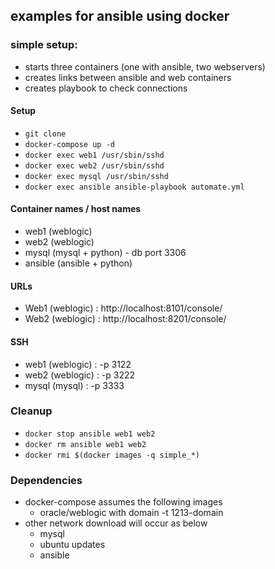 ## examples for ansible using docker

### simple setup:

- starts three containers (one with ansible, two webservers)
- creates links between ansible and web containers
- creates playbook to check connections

#### Setup
  - `git clone`
  - `docker-compose up -d`
  - `docker exec web1 /usr/sbin/sshd`
  - `docker exec web2 /usr/sbin/sshd`
  - `docker exec mysql /usr/sbin/sshd`
  - `docker exec ansible ansible-playbook automate.yml`

#### Container names / host names
  - web1 (weblogic)
  - web2 (weblogic)
  - mysql (mysql + python) - db port 3306
  - ansible (ansible + python)

#### URLs
  - Web1 (weblogic) : http://localhost:8101/console/
  - Web2 (weblogic) : http://localhost:8201/console/

#### SSH
  - web1 (weblogic) : -p 3122
  - web2 (weblogic) : -p 3222
  - mysql (mysql)   : -p 3333

### Cleanup
  - `docker stop ansible web1 web2`
  - `docker rm ansible web1 web2`
  - `docker rmi $(docker images -q simple_*)`

### Dependencies
  - docker-compose assumes the following images
    - oracle/weblogic with domain -t 1213-domain
  - other network download will occur as below
    - mysql
    - ubuntu updates
    - ansible
